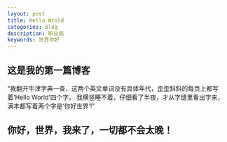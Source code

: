 ```yaml
---
layout: post
title: Hello Wrold
categories: Blog
description: 职业病
keywords: 世界你好
---
```


## 这是我的第一篇博客

“我翻开牛津字典一查，这两个英文单词没有具体年代，歪歪斜斜的每页上都写着‘Hello World’四个字。
我横竖睡不着，仔细看了半夜，才从字缝里看出字来，满本都写着两个字是‘你好世界’!”

## 你好，世界，我来了，一切都不会太晚！

